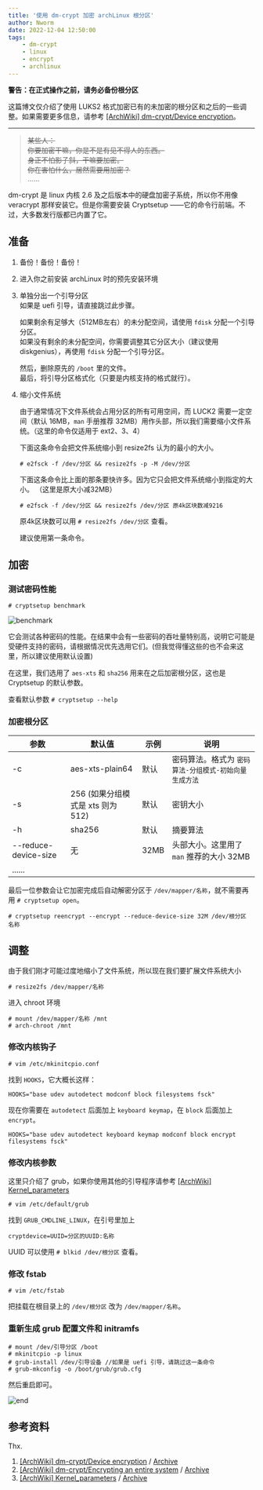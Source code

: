 ```yaml
---
title: '使用 dm-crypt 加密 archLinux 根分区'
author: Nworm
date: 2022-12-04 12:50:00
tags: 
    - dm-crypt
    - linux
    - encrypt
    - archlinux
---
```


**警告：在正式操作之前，请务必备份根分区**  

这篇博文仅介绍了使用 LUKS2 格式加密已有的未加密的根分区和之后的一些调整。如果需要更多信息，请参考 [[ArchWiki] dm-crypt/Device encryption][参考-2]。

<!--more-->
---------------
> ~~某些人：~~  
>  ~~你要加密干嘛，你是不是有见不得人的东西。~~  
>  ~~身正不怕影子斜，干嘛要加密。~~  
>  ~~你在害怕什么，居然需要用加密？~~  
>  ...... 

dm-crypt 是 linux 内核 2.6 及之后版本中的硬盘加密子系统，所以你不用像 veracrypt 那样安装它。但是你需要安装 Cryptsetup ——它的命令行前端。不过，大多数发行版都已内置了它。


## 准备
1. 备份！备份！备份！
2. 进入你之前安装 archLinux 时的预先安装环境
3. 单独分出一个引导分区  
   如果是 uefi 引导，请直接跳过此步骤。 

   如果剩余有足够大（512MB左右）的未分配空间，请使用 `fdisk` 分配一个引导分区。  
   如果没有剩余的未分配空间，你需要调整其它分区大小（建议使用 diskgenius），再使用 `fdisk` 分配一个引导分区。 

   然后，删除原先的 `/boot` 里的文件。  
   最后，将引导分区格式化（只要是内核支持的格式就行）。
4. 缩小文件系统
   
   由于通常情况下文件系统会占用分区的所有可用空间，而 LUCK2 需要一定空间（默认 16MB，`man` 手册推荐 32MB）用作头部，所以我们需要缩小文件系统。（这里的命令仅适用于 ext2、3、4）

   下面这条命令会把文件系统缩小到 resize2fs 认为的最小的大小。
   ```shell
   # e2fsck -f /dev/分区 && resize2fs -p -M /dev/分区
   ```
   
   下面这条命令比上面的那条要快许多。因为它只会把文件系统缩小到指定的大小。 （这里是原大小减32MB）
   ```shell 
   # e2fsck -f /dev/分区 && resize2fs /dev/分区 原4k区块数减9216
   ```

   原4k区块数可以用 `# resize2fs /dev/分区` 查看。  
   
   建议使用第一条命令。

## 加密

### 测试密码性能
   
   ```shell
   # cryptsetup benchmark 
   ```   
   ![benchmark](https://img.nworm.icu/encrypt-arch-root/benchmark.png)

   它会测试各种密码的性能。在结果中会有一些密码的吞吐量特别高，说明它可能是受硬件支持的密码，请根据情况优先选用它们。(但我觉得懂这些的也不会来这里，所以建议使用默认设置)

   在这里，我们选用了 `aes-xts` 和 `sha256` 用来在之后加密根分区，这也是 Cryptsetup 的默认参数。

   查看默认参数  `# cryptsetup --help`


### 加密根分区
   | 参数  | 默认值 | 示例 | 说明 |
   | ---- | ----- | ---- | ---- |
   | -c | aes-xts-plain64 | 默认 | 密码算法。格式为 `密码算法-分组模式-初始向量生成方法` |
   | -s | 256 (如果分组模式是 xts 则为 512) | 默认 | 密钥大小 |
   | -h | sha256 | 默认 | 摘要算法 |
   | --reduce-device-size | 无 | 32MB | 头部大小。这里用了 `man` 推荐的大小 32MB |
   |......

   
   最后一位参数会让它加密完成后自动解密分区于 `/dev/mapper/名称`，就不需要再用 `# cryptsetup open`。

   ```shell
   # cryptsetup reencrypt --encrypt --reduce-device-size 32M /dev/根分区 名称
   ```

## 调整
由于我们刚才可能过度地缩小了文件系统，所以现在我们要扩展文件系统大小

```shell
# resize2fs /dev/mapper/名称
```

进入 chroot 环境  
```shell
# mount /dev/mapper/名称 /mnt
# arch-chroot /mnt
```

### 修改内核钩子
```shell
# vim /etc/mkinitcpio.conf
```

找到 `HOOKS`，它大概长这样：
```
HOOKS="base udev autodetect modconf block filesystems fsck"
```

现在你需要在 `autodetect` 后面加上 `keyboard keymap`，在 `block` 后面加上 `encrypt`。

```
HOOKS="base udev autodetect keyboard keymap modconf block encrypt filesystems fsck"
```

### 修改内核参数
这里只介绍了 grub，如果你使用其他的引导程序请参考 [[ArchWiki] Kernel_parameters][参考-3]  

```shell
# vim /etc/default/grub
```

找到 `GRUB_CMDLINE_LINUX`，在引号里加上

```
cryptdevice=UUID=分区的UUID:名称
```

UUID 可以使用 `# blkid /dev/根分区` 查看。

### 修改 fstab
```shell
# vim /etc/fstab
```

把挂载在根目录上的 `/dev/根分区` 改为 `/dev/mapper/名称`。

### 重新生成 grub 配置文件和 initramfs
```shell
# mount /dev/引导分区 /boot
# mkinitcpio -p linux
# grub-install /dev/引导设备 //如果是 uefi 引导，请跳过这一条命令
# grub-mkconfig -o /boot/grub/grub.cfg
```

然后重启即可。

![end](https://img.nworm.icu/encrypt-arch-root/end.png)

## 参考资料
Thx.
1. [[ArchWiki] dm-crypt/Device encryption][参考-1] / [Archive][参考-1-存档] 
2. [[ArchWiki] dm-crypt/Encrypting an entire system][参考-2] / [Archive][参考-2-存档]
3. [[ArchWiki] Kernel_parameters][参考-3] / [Archive][参考-3-存档]


[参考-1]: https://wiki.archlinux.org/title/Dm-crypt/Device_encryption 
[参考-1-存档]: https://web.archive.org/web/20211125074608/https://wiki.archlinux.org/title/Dm-crypt/Device_encryption

[参考-2]: https://wiki.archlinux.org/title/Dm-crypt/Encrypting_an_entire_system
[参考-2-存档]: https://web.archive.org/web/20211202010400/https://wiki.archlinux.org/title/Dm-crypt/Encrypting_an_entire_system

[参考-3]: https://wiki.archlinux.org/title/Kernel_parameters
[参考-3-存档]: https://web.archive.org/web/20211217061555/https://wiki.archlinux.org/title/Kernel_parameters